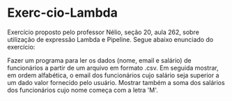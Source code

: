 # Exerc-cio-Lambda
Exercício proposto pelo professor Nélio, seção 20, aula 262, sobre utilização de expressão Lambda e Pipeline. Segue abaixo enunciado do exercício:

Fazer um programa para ler os dados (nome, email e salário)
de funcionários a partir de um arquivo em formato .csv.
Em seguida mostrar, em ordem alfabética, o email dos
funcionários cujo salário seja superior a um dado valor
fornecido pelo usuário.
Mostrar também a soma dos salários dos funcionários cujo
nome começa com a letra 'M'.
